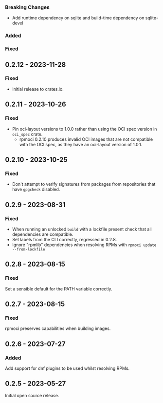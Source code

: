 ### Breaking Changes
- Add runtime dependency on sqlite and build-time dependency on sqlite-devel

### Added
### Fixed

## 0.2.12 - 2023-11-28
### Fixed
- Initial release to crates.io.

## 0.2.11 - 2023-10-26
### Fixed
- Pin oci-layout versions to 1.0.0 rather than using the OCI spec version in `oci_spec` crate.
  - rpmoci 0.2.10 produces invalid OCI images that are not compatible with the OCI spec, as they have an oci-layout version of 1.0.1.

## 0.2.10 - 2023-10-25
### Fixed
- Don't attempt to verify signatures from packages from repositories that have `gpgcheck` disabled.

## 0.2.9 - 2023-08-31
### Fixed
- When running an unlocked `build` with a lockfile present check that all dependencies are compatible.
- Set labels from the CLI correctly, regressed in 0.2.8.
- Ignore "rpmlib" dependencies when resolving RPMs with `rpmoci update --from-lockfile`

## 0.2.8 - 2023-08-15

### Fixed
Set a sensible default for the PATH variable correctly.

## 0.2.7 - 2023-08-15

### Fixed
rpmoci preserves capabilities when building images.

## 0.2.6 - 2023-07-27

### Added
Add support for dnf plugins to be used whilst resolving RPMs.

## 0.2.5 - 2023-05-27

Initial open source release.
